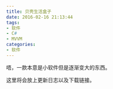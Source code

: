 ```yaml
---
title: 贝壳生活盒子
date: 2016-02-16 21:13:44
tags:
- 软件
- C#
- MVVM
categories: 
- 软件
---
```


唔，一款本意是小软件但是逐渐变大的东西。

这里将会放上更新日志以及下载链接。